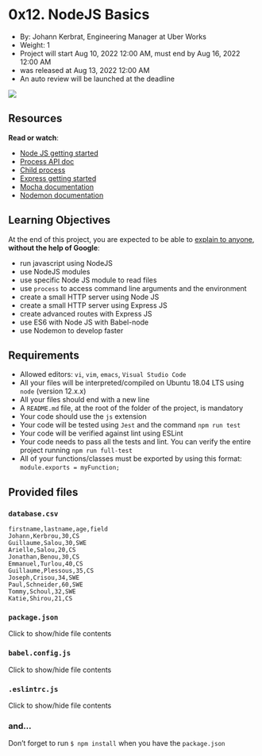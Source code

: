 # 0x12. NodeJS Basics

-   By:  Johann Kerbrat, Engineering Manager at Uber Works
-   Weight:  1
-   Project will start  Aug 10, 2022 12:00 AM, must end by  Aug 16, 2022 12:00 AM
-   was  released at  Aug 13, 2022 12:00 AM
-   An auto review will be launched at the deadline

![](https://holbertonintranet.s3.amazonaws.com/uploads/medias/2020/1/82692897e15d9f03256f.jpeg?X-Amz-Algorithm=AWS4-HMAC-SHA256&X-Amz-Credential=AKIARDDGGGOU5BHMTQX4%2F20220816%2Fus-east-1%2Fs3%2Faws4_request&X-Amz-Date=20220816T033026Z&X-Amz-Expires=86400&X-Amz-SignedHeaders=host&X-Amz-Signature=b9b2e1c32d00308feb6f27d58155deb66024ff3a925e26b6c248ddeb09704c2e)

## Resources

**Read or watch**:

-   [Node JS getting started](https://intranet.hbtn.io/rltoken/zB1fH6eopEsimkIDrRcOoQ "Node JS getting started")
-   [Process API doc](https://intranet.hbtn.io/rltoken/RxnSYT6KBxYh84O1bdaGxw "Process API doc")
-   [Child process](https://intranet.hbtn.io/rltoken/2TLRthTXqdyD0Rsh41sVUw "Child process")
-   [Express getting started](https://intranet.hbtn.io/rltoken/V-YZtu15tr-K-MEJRtF8YQ "Express getting started")
-   [Mocha documentation](https://intranet.hbtn.io/rltoken/LVroLBhGbLYdXxfmnukkjg "Mocha documentation")
-   [Nodemon documentation](https://intranet.hbtn.io/rltoken/es5vkktggXsqzvgVRO1yxw "Nodemon documentation")

## Learning Objectives

At the end of this project, you are expected to be able to  [explain to anyone](https://intranet.hbtn.io/rltoken/MghxS7d1VjAonNuZqEZ1Tw "explain to anyone"),  **without the help of Google**:

-   run javascript using NodeJS
-   use NodeJS modules
-   use specific Node JS module to read files
-   use  `process`  to access command line arguments and the environment
-   create a small HTTP server using Node JS
-   create a small HTTP server using Express JS
-   create advanced routes with Express JS
-   use ES6 with Node JS with Babel-node
-   use Nodemon to develop faster

## Requirements

-   Allowed editors:  `vi`,  `vim`,  `emacs`,  `Visual Studio Code`
-   All your files will be interpreted/compiled on Ubuntu 18.04 LTS using  `node`  (version 12.x.x)
-   All your files should end with a new line
-   A  `README.md`  file, at the root of the folder of the project, is mandatory
-   Your code should use the  `js`  extension
-   Your code will be tested using  `Jest`  and the command  `npm run test`
-   Your code will be verified against lint using ESLint
-   Your code needs to pass all the tests and lint. You can verify the entire project running  `npm run full-test`
-   All of your functions/classes must be exported by using this format:  `module.exports = myFunction;`

## Provided files

### `database.csv`

```
firstname,lastname,age,field
Johann,Kerbrou,30,CS
Guillaume,Salou,30,SWE
Arielle,Salou,20,CS
Jonathan,Benou,30,CS
Emmanuel,Turlou,40,CS
Guillaume,Plessous,35,CS
Joseph,Crisou,34,SWE
Paul,Schneider,60,SWE
Tommy,Schoul,32,SWE
Katie,Shirou,21,CS

```

### `package.json`

Click to show/hide file contents

### `babel.config.js`

Click to show/hide file contents

### `.eslintrc.js`

Click to show/hide file contents

### and…

Don’t forget to run  `$ npm install`  when you have the  `package.json`